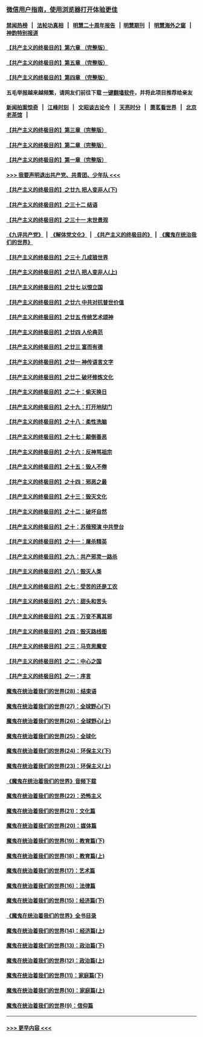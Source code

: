 ### [微信用户指南，使用浏览器打开体验更佳](https://github.com/gfw-breaker/banned-news1/blob/master/indexes/wechat-guide.md?t=0)
#### [禁闻热榜](热点新闻.md?t=0)  &nbsp;&nbsp;|&nbsp;&nbsp; [法轮功真相](https://github.com/gfw-breaker/truth/blob/master/README.md?t=0) &nbsp;&nbsp;|&nbsp;&nbsp; [明慧二十周年报告](https://github.com/gfw-breaker/mh-reports/blob/master/README.md?t=0) &nbsp;&nbsp;|&nbsp;&nbsp;[明慧期刊](https://github.com/gfw-breaker/mh-qikan) &nbsp;&nbsp;|&nbsp;&nbsp; [明慧海外之窗](https://github.com/gfw-breaker/mh-news/blob/master/README.md?t=0) &nbsp;&nbsp;|&nbsp;&nbsp; [神韵特别报道](https://github.com/gfw-breaker/mh-news/blob/master/shenyun.md?t=0)
#### [【共产主义的终极目的】第六章 （完整版）](../pages/nsc422/n11428913.md?t=02111002) 
#### [【共产主义的终极目的】第五章 （完整版）](../pages/nsc422/n11428912.md?t=02111002) 
#### [【共产主义的终极目的】第四章 （完整版）](../pages/nsc422/n11428907.md?t=02111002) 
#### 五毛举报越来越频繁，请网友们前往下载 [一键翻墙软件](https://github.com/gfw-breaker/ssr-accounts)，并将此项目推荐给亲友
#### [新闻拍案惊奇](https://github.com/gfw-breaker/banned-news1/blob/master/pages/link4.md) &nbsp;&nbsp;|&nbsp;&nbsp; [江峰时刻](https://github.com/gfw-breaker/banned-news1/blob/master/pages/link4.md) &nbsp;&nbsp;|&nbsp;&nbsp; [文昭谈古论今](https://github.com/gfw-breaker/banned-news1/blob/master/pages/link4.md) &nbsp;&nbsp;|&nbsp;&nbsp; [天亮时分](https://github.com/gfw-breaker/banned-news1/blob/master/pages/link4.md) &nbsp;&nbsp;|&nbsp;&nbsp; [萧茗看世界](https://github.com/gfw-breaker/banned-news1/blob/master/pages/link4.md) &nbsp;&nbsp;|&nbsp;&nbsp; [北京老茶馆](https://github.com/gfw-breaker/banned-news1/blob/master/pages/link4.md) &nbsp;&nbsp;|&nbsp;&nbsp; 
#### [【共产主义的终极目的】第三章（完整版）](../pages/nsc422/n11428848.md?t=02111002) 
#### [【共产主义的终极目的】第二章（完整版）](../pages/nsc422/n11428831.md?t=02111002) 
#### [【共产主义的终极目的】第一章（完整版）](../pages/nsc422/n11417651.md?t=02111002) 
#### [>>> 我要声明退出共产党、共青团、少年队 <<<](https://github.com/begood0513/goodnews/blob/master/quit/letter.md) 
#### [【共产主义的终极目的】之廿九 把人变非人(下)](../pages/nsc422/n11344140.md?t=02111002) 
#### [【共产主义的终极目的】之三十二 结语](../pages/nsc422/n11360535.md?t=02111002) 
#### [【共产主义的终极目的】之三十一 末世景观](../pages/nsc422/n11351129.md?t=02111002) 
#### [《九评共产党》](https://github.com/begood0513/9ping.md/blob/master/README.md) &nbsp;|&nbsp; [《解体党文化》](../../../../jtdwh.md/blob/master/README.md)  &nbsp;|&nbsp; [《共产主义的终极目的》](../../../../gczydzjmd.md/blob/master/README.md) &nbsp;|&nbsp; [《魔鬼在统治我们的世界》](../../../../mgztzwmdsj.md/blob/master/README.md) 
#### [【共产主义的终极目的】之三十 几成狼世界](../pages/nsc422/n11348280.md?t=02111002) 
#### [【共产主义的终极目的】之廿八 把人变非人(上)](../pages/nsc422/n11340492.md?t=02111002) 
#### [【共产主义的终极目的】之廿七 以恨立国](../pages/nsc422/n11336944.md?t=02111002) 
#### [【共产主义的终极目的】之廿六 中共对抗普世价值](../pages/nsc422/n11324785.md?t=02111002) 
#### [【共产主义的终极目的】之廿五 传统艺术颂神](../pages/nsc422/n11296396.md?t=02111002) 
#### [【共产主义的终极目的】之廿四 人伦典范](../pages/nsc422/n11296397.md?t=02111002) 
#### [【共产主义的终极目的】之廿三 富而有德](../pages/nsc422/n11283598.md?t=02111002) 
#### [【共产主义的终极目的】之廿一 神传语言文字](../pages/nsc422/n11263265.md?t=02111002) 
#### [【共产主义的终极目的】之廿二 破坏修炼文化](../pages/nsc422/n11245728.md?t=02111002) 
#### [【共产主义的终极目的】之二十：偷天换日](../pages/nsc422/n11238846.md?t=02111002) 
#### [【共产主义的终极目的】之十九：打开地狱门](../pages/nsc422/n11206376.md?t=02111002) 
#### [【共产主义的终极目的】之十八：柔性洗脑](../pages/nsc422/n11199994.md?t=02111002) 
#### [【共产主义的终极目的】之十七：颠倒善恶](../pages/nsc422/n11179782.md?t=02111002) 
#### [【共产主义的终极目的】之十六：反神骂祖宗](../pages/nsc422/n11166798.md?t=02111002) 
#### [【共产主义的终极目的】之十五：毁人不倦](../pages/nsc422/n11166792.md?t=02111002) 
#### [【共产主义的终极目的】之十四：邪恶之最](../pages/nsc422/n11150249.md?t=02111002) 
#### [【共产主义的终极目的】之十三：毁灭文化](../pages/nsc422/n11135227.md?t=02111002) 
#### [【共产主义的终极目的】之十二：破坏自然](../pages/nsc422/n11135214.md?t=02111002) 
#### [【共产主义的终极目的】之十：苏俄预演 中共登台](../pages/nsc422/n11118424.md?t=02111002) 
#### [【共产主义的终极目的】之十一：屠杀精英](../pages/nsc422/n11118442.md?t=02111002) 
#### [【共产主义的终极目的】之九：共产邪灵一路杀](../pages/nsc422/n11114139.md?t=02111002) 
#### [【共产主义的终极目的】之八：毁灭人类](../pages/nsc422/n11108503.md?t=02111002) 
#### [【共产主义的终极目的】之七：受苦的还是工农](../pages/nsc422/n11101809.md?t=02111002) 
#### [【共产主义的终极目的】之六：甜头和苦头](../pages/nsc422/n11096971.md?t=02111002) 
#### [【共产主义的终极目的】之五：万变不离其邪](../pages/nsc422/n11091285.md?t=02111002) 
#### [【共产主义的终极目的】之四：毁灭路线图](../pages/nsc422/n11086284.md?t=02111002) 
#### [【共产主义的终极目的】之三：马克思魔变](../pages/nsc422/n11061941.md?t=02111002) 
#### [【共产主义的终极目的】之二：中心之国](../pages/nsc422/n11047728.md?t=02111002) 
#### [【共产主义的终极目的】之一：序言](../pages/nsc422/n11086077.md?t=02111002) 
#### [魔鬼在统治着我们的世界(28)：结束语](../pages/nsc422/n10936246.md?t=02111002) 
#### [魔鬼在统治着我们的世界(27)：全球野心(下)](../pages/nsc422/n10928319.md?t=02111002) 
#### [魔鬼在统治着我们的世界(26)：全球野心(上)](../pages/nsc422/n10900318.md?t=02111002) 
#### [魔鬼在统治着我们的世界(25)：全球化](../pages/nsc422/n10788205.md?t=02111002) 
#### [魔鬼在统治着我们的世界(24)：环保主义(下)](../pages/nsc422/n10695307.md?t=02111002) 
#### [魔鬼在统治着我们的世界(23)：环保主义(上)](../pages/nsc422/n10688613.md?t=02111002) 
#### [《魔鬼在统治着我们的世界》音频下载](../pages/nsc422/n10635553.md?t=02111002) 
#### [魔鬼在统治着我们的世界(22)：恐怖主义](../pages/nsc422/n10614727.md?t=02111002) 
#### [魔鬼在统治着我们的世界(21)：文化篇](../pages/nsc422/n10597706.md?t=02111002) 
#### [魔鬼在统治着我们的世界(20)：媒体篇](../pages/nsc422/n10586579.md?t=02111002) 
#### [魔鬼在统治着我们的世界(19)：教育篇(下)](../pages/nsc422/n10564808.md?t=02111002) 
#### [魔鬼在统治着我们的世界(18)：教育篇(上)](../pages/nsc422/n10526970.md?t=02111002) 
#### [魔鬼在统治着我们的世界(17)：艺术篇](../pages/nsc422/n10499093.md?t=02111002) 
#### [魔鬼在统治着我们的世界(16)：法律篇](../pages/nsc422/n10485969.md?t=02111002) 
#### [魔鬼在统治着我们的世界(15)：经济篇(下)](../pages/nsc422/n10469975.md?t=02111002) 
#### [《魔鬼在统治着我们的世界》全书目录](../pages/nsc422/n10464261.md?t=02111002) 
#### [魔鬼在统治着我们的世界(14)：经济篇(上)](../pages/nsc422/n10457370.md?t=02111002) 
#### [魔鬼在统治着我们的世界(13)：政治篇(下)](../pages/nsc422/n10448270.md?t=02111002) 
#### [魔鬼在统治着我们的世界(12)：政治篇(上)](../pages/nsc422/n10444576.md?t=02111002) 
#### [魔鬼在统治着我们的世界(11)：家庭篇(下)](../pages/nsc422/n10440961.md?t=02111002) 
#### [魔鬼在统治着我们的世界(10)：家庭篇(上)](../pages/nsc422/n10435448.md?t=02111002) 
#### [魔鬼在统治着我们的世界(9)：信仰篇](../pages/nsc422/n10432159.md?t=02111002) 

----
#### [ >>> 更早内容 <<< ](../indexes/nsc422-earlier.md)
